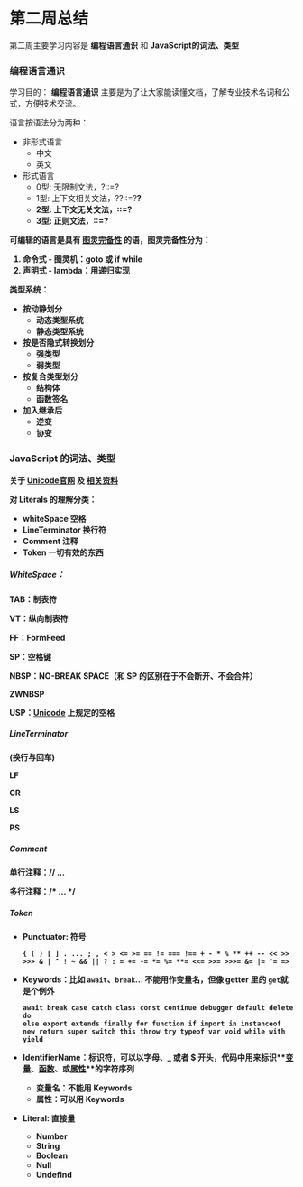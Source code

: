 # 第二周总结

第二周主要学习内容是 **编程语言通识** 和 **JavaScript的词法、类型**



### 编程语言通识

学习目的： **编程语言通识** 主要是为了让大家能读懂文档，了解专业技术名词和公式，方便技术交流。

语言按语法分为两种：

* 非形式语言
  * 中文
  * 英文
* 形式语言
  * 0型: 无限制文法，?::=? 
  * 1型: 上下文相关文法，?<A>?::=?<B>?
  * 2型: 上下文无关文法，<A>::=?
  * 3型: 正则文法，<A>::=<A>?



可编辑的语言是具有 [图灵完备性](https://zh.wikipedia.org/wiki/圖靈完備性) 的语，图灵完备性分为：

1. 命令式 - 图灵机：goto 或 if while
2. 声明式 - lambda：用递归实现



类型系统：

* 按动静划分
  * 动态类型系统
  * 静态类型系统
* 按是否隐式转换划分
  * 强类型
  * 弱类型
* 按复合类型划分
  * 结构体
  * 函数签名
* 加入继承后
  * 逆变
  * 协变





### JavaScript 的词法、类型

关于 [Unicode官网](https://home.unicode.org/) 及 [相关资料](https://www.fileformat.info/info/unicode/)

对 **Literals** 的理解分类：

* whiteSpace 空格
* LineTerminator 换行符
* Comment 注释
* Token 一切有效的东西



##### WhiteSpace：

TAB：制表符

VT：纵向制表符

FF：FormFeed

SP：空格键

NBSP：NO-BREAK SPACE（和 SP 的区别在于不会断开、不会合并）

ZWNBSP

USP：[Unicode](https://www.fileformat.info/info/unicode/category/Zs/list.htm) 上规定的空格



##### LineTerminator

(换行与回车)

LF

CR

LS

PS



##### Comment

单行注释：// ...

多行注释：/* ... */



##### Token

  - Punctuator: 符号

    ```
    { ( ) [ ] . ... ; , < > <= >= == != === !== + - * % ** ++ -- << >> >>> & | ^ ! ~ && || ? : = += -= *= %= **= <<= >>= >>>= &= |= ^= =>
    ```

    

  - Keywords：比如 `await`、`break`... 不能用作变量名，但像 getter 里的 `get`就是个例外

    ```
    await break case catch class const continue debugger default delete do
    else export extends finally for function if import in instanceof new return super switch this throw try typeof var void while with yield
    ```

    

  - IdentifierName：标识符，可以以字母、_ 或者 $ 开头，代码中用来标识**[变量](https://developer.mozilla.org/en-US/docs/Glossary/variable)、[函数](https://developer.mozilla.org/en-US/docs/Glossary/function)、或[属性](https://developer.mozilla.org/en-US/docs/Glossary/property)**的字符序列
    - 变量名：不能用 Keywords
    - 属性：可以用 Keywords
    
    
    
  - Literal: 直接量
    - Number
    - String
    - Boolean
    - Null
    - Undefind